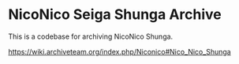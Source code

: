 # NicoNico Seiga Shunga Archive

This is a codebase for archiving NicoNico Shunga.

<https://wiki.archiveteam.org/index.php/Niconico#Nico_Nico_Shunga>
